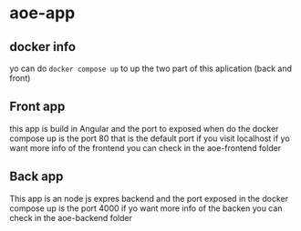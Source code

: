 # aoe-app

## docker info
yo can do `docker compose up` to up the two part of this aplication (back and front)

## Front app
this app is build in Angular and the port to exposed when do the docker compose up is the port 80 that is the default port if you visit localhost if yo want more info of the frontend you can check in the aoe-frontend folder

## Back app
This app is an node js expres backend and the port exposed in the docker compose up is the port 4000 if yo want more info of the backen you can check in the aoe-backend folder
